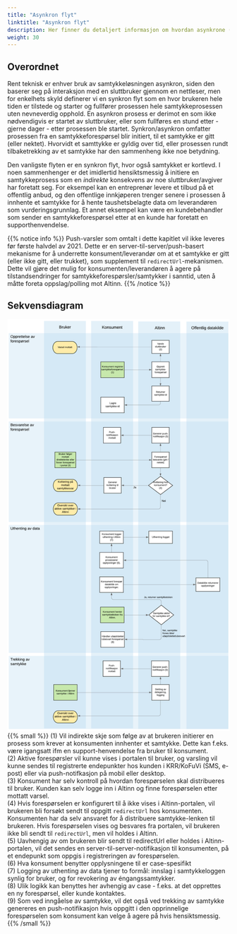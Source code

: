```yaml
---
title: "Asynkron flyt"
linktitle: "Asynkron flyt"
description: Her finner du detaljert informasjon om hvordan asynkrone ("offline") flyter er anbefalt implementert gjennom bruk av  Altinn Samtykke.
weight: 30
---
```


## Overordnet

Rent teknisk er enhver bruk av samtykkeløsningen asynkron, siden den baserer seg på interaksjon med en sluttbruker gjennom en nettleser, men for enkelhets skyld definerer vi en synkron flyt som en hvor brukeren hele tiden er tilstede og starter og fullfører prosessen hele samtykkeprosessen uten nevneverdig opphold. En asynkron prosess er derimot en som ikke nødvendigvis er startet av sluttbruker, eller som fullføres en stund etter - gjerne dager - etter prosessen ble startet. Synkron/asynkron omfatter prosessen fra en samtykkeforespørsel blir initiert, til et samtykke er gitt (eller nektet). Hvorvidt et samttykke er gyldig over tid, eller prosessen rundt tilbaketrekking av et samtykke har den sammenheng ikke noe betydning.

Den vanligste flyten er en synkron flyt, hvor også samtykket er kortlevd. I noen sammenhenger er det imidlertid hensiktsmessig å initiere en samtykkeprosess som en *indirekte* konsekvens av noe sluttbruker/avgiver har foretatt seg. For eksempel kan en entreprenør levere et tilbud på et offentlig anbud, og den offentlige innkjøperen trenger senere i prosessen å innhente et samtykke for å hente taushetsbelagte data om leverandøren som vurderingsgrunnlag. Et annet eksempel kan være en kundebehandler som sender en samtykkeforespørsel etter at en kunde har foretatt en supporthenvendelse.

{{% notice info %}}
Push-varsler som omtalt i dette kapitlet vil ikke leveres før  første halvdel av 2021. Dette er en server-til-server/push-basert mekanisme for å underrette konsument/leverandør om at et samtykke er gitt (eller ikke gitt, eller trukket), som supplement til `redirectUrl`-mekanismen. Dette vil gjøre det mulig for konsumenten/leverandøren å agere på tilstandsendringer for samtykkeforespørsler/samtykker i sanntid, uten å måtte foreta oppslag/polling mot Altinn.
{{% /notice %}}

## Sekvensdiagram

![Asynkron](asynkron.png "Overordnet asynkron samtykkeflyt - klikk for større versjon")
{{% small %}}
(1) Vil indirekte skje som følge av at brukeren initierer en prosess som krever at konsumenten innhenter et samtykke. Dette kan f.eks. være igangsatt ifm en support-henvendelse fra bruker til konsument.
<br>(2) Aktive forespørsler vil kunne vises i portalen til bruker, og varsling vil kunne sendes til registrerte endepunkter hos kunden i KRR/KoFuVi (SMS, e-post) eller via push-notifkasjon på mobil eller desktop. 
<br>(3) Konsument har selv kontroll på hvordan forespørselen skal distribueres til bruker. Kunden kan selv logge inn i Altinn og finne forespørselen etter mottatt varsel.
<br>(4) Hvis forespørselen er konfigurert til å ikke vises i Altinn-portalen, vil brukeren bli forsøkt sendt til oppgitt `redirectUrl` hos konsumenten. Konsumenten har da selv ansvaret for å distribuere samtykke-lenken til brukeren. Hvis forespørselen vises og besvares fra portalen, vil brukeren ikke bli sendt til `redirectUrl`, men vil holdes i Altinn.
<br>(5) Uavhengig av om brukeren blir sendt til redirectUrl eller holdes i Altinn-portalen, vil det sendes en server-til-server-notifikasjon til konsumenten, på et endepunkt som oppgis i registreringen av forespørselen. 
<br>(6) Hva konsument benytter opplysningene til er case-spesifikt
<br>(7) Logging av uthenting av data tjener to formål: innslag i samtykkeloggen synlig for bruker, og for revokering av éngangssamtykker.
<br>(8) Ulik logikk kan benyttes her avhengig av case - f.eks. at det opprettes en ny forespørsel, eller kunde kontaktes.
<br>(9) Som ved inngåelse av samtykke, vil det også ved trekking av samtykke genereres en push-notifikasjon hvis oppgitt i den opprinnelige forespørselen som konsument kan velge å agere på hvis hensiktsmessig.
{{% /small %}}